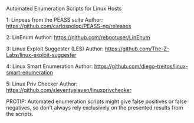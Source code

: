 Automated Enumeration Scripts for Linux Hosts


1: Linpeas from the PEASS suite		Author: https://github.com/carlospolop/PEASS-ng/releases

2: LinEnum				Author: https://github.com/rebootuser/LinEnum

3: Linux Exploit Suggester (LES)	Author: https://github.com/The-Z-Labs/linux-exploit-suggester 

4: Linux Smart Enumeration		Author: https://github.com/diego-treitos/linux-smart-enumeration

5: Linux Priv Checker			Author: https://github.com/sleventyeleven/linuxprivchecker



PROTIP: Automated enumeration scripts might give false positives or false negatives, so don't always rely exclusively on the presented results from the scripts.
